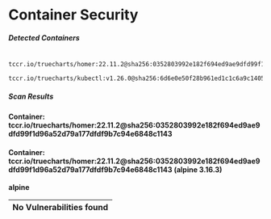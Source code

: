 # Container Security

##### Detected Containers

          tccr.io/truecharts/homer:22.11.2@sha256:0352803992e182f694ed9ae9dfd99f1d96a52d79a177dfdf9b7c94e6848c1143
          tccr.io/truecharts/kubectl:v1.26.0@sha256:6d6e0e50f28b961ed1c1c6a9c140553238641591fbdc9ac7c1a348636f78c552

##### Scan Results

**Container: tccr.io/truecharts/homer:22.11.2@sha256:0352803992e182f694ed9ae9dfd99f1d96a52d79a177dfdf9b7c94e6848c1143**

#### Container: tccr.io/truecharts/homer:22.11.2@sha256:0352803992e182f694ed9ae9dfd99f1d96a52d79a177dfdf9b7c94e6848c1143 (alpine 3.16.3)
    

**alpine**

      
| No Vulnerabilities found         |
|:---------------------------------|

      

